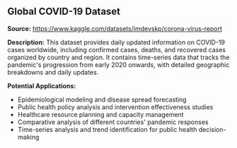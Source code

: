 ## Global COVID-19 Dataset
**Source:** https://www.kaggle.com/datasets/imdevskp/corona-virus-report

**Description:** This dataset provides daily updated information on COVID-19 cases worldwide, including confirmed cases, deaths, and recovered cases organized by country and region. It contains time-series data that tracks the pandemic's progression from early 2020 onwards, with detailed geographic breakdowns and daily updates.

**Potential Applications:**
- Epidemiological modeling and disease spread forecasting
- Public health policy analysis and intervention effectiveness studies
- Healthcare resource planning and capacity management
- Comparative analysis of different countries' pandemic responses
- Time-series analysis and trend identification for public health decision-making
